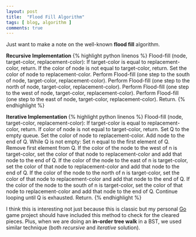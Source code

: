 ```yaml
---
layout: post
title:  "Flood Fill Algorithm"
tags: [ blog, algorithm ]
comments: true
---
```


Just want to make a note on the well-known **flood fill** algorithm.

**Recursive Implementation**
{% highlight python linenos %}
Flood-fill (node, target-color, replacement-color):
  If target-color is equal to replacement-color, return.
  If the color of node is not equal to target-color, return.
  Set the color of node to replacement-color.
  Perform Flood-fill (one step to the south of node, target-color, replacement-color).
  Perform Flood-fill (one step to the north of node, target-color, replacement-color).
  Perform Flood-fill (one step to the west of node, target-color, replacement-color).
  Perform Flood-fill (one step to the east of node, target-color, replacement-color).
  Return.
{% endhighlight %}

**Iterative Implementation**
{% highlight python linenos %}
Flood-fill (node, target-color, replacement-color):
  If target-color is equal to replacement-color, return.
  If color of node is not equal to target-color, return.
  Set Q to the empty queue.
  Set the color of node to replacement-color.
  Add node to the end of Q.
  While Q is not empty:
    Set n equal to the first element of Q.
    Remove first element from Q.
    If the color of the node to the west of n is target-color,
    set the color of that node to replacement-color and add that node to the end of Q.
    If the color of the node to the east of n is target-color,
           set the color of that node to replacement-color and add that node to the end of Q.
    If the color of the node to the north of n is target-color,
           set the color of that node to replacement-color and add that node to the end of Q.
    If the color of the node to the south of n is target-color,
           set the color of that node to replacement-color and add that node to the end of Q.
  Continue looping until Q is exhausted.
  Return.
{% endhighlight %}

I think this is interesting not just because this is classic but my personal [Go](https://github.com/zonggen/gomoku) game project should have included this method to check for the cleared pieces. Plus, when we are doing an **in-order tree walk** in a BST, we used similar technique (both *recursive* and *iterative* solution).
